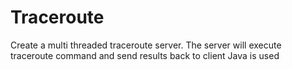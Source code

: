 # Traceroute

Create a multi threaded traceroute server. The server will execute traceroute command and send results back to client
Java is used
